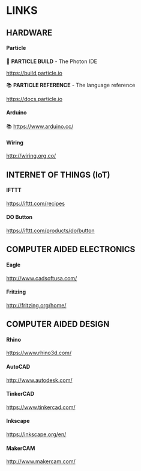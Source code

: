 # LINKS

## HARDWARE

#### Particle

:hammer: __PARTICLE BUILD__ - The Photon IDE

https://build.particle.io

:books: __PARTICLE REFERENCE__ - The language reference

https://docs.particle.io

#### Arduino

:books: https://www.arduino.cc/

#### Wiring

http://wiring.org.co/

## INTERNET OF THINGS (IoT)

#### IFTTT

https://ifttt.com/recipes

#### DO Button

https://ifttt.com/products/do/button

## COMPUTER AIDED ELECTRONICS

#### Eagle

http://www.cadsoftusa.com/

#### Fritzing

http://fritzing.org/home/

## COMPUTER AIDED DESIGN

#### Rhino

https://www.rhino3d.com/

#### AutoCAD

http://www.autodesk.com/

#### TinkerCAD

https://www.tinkercad.com/

#### Inkscape

https://inkscape.org/en/

#### MakerCAM

http://www.makercam.com/




